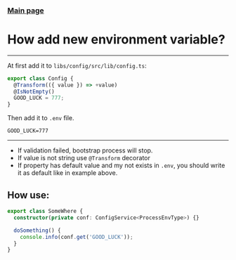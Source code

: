 ### [Main page](../../README.md)

# How add new environment variable?

---
At first add it to `libs/config/src/lib/config.ts`:
```ts
export class Config {
  @Transform(({ value }) => +value)
  @IsNotEmpty()
  GOOD_LUCK = 777;
}
```
Then add it to `.env` file.
```
GOOD_LUCK=777
```
---
* If validation failed, bootstrap process will stop.
* If value is not string use `@Transform` decorator
* If property has default value and my not exists in `.env`, you should write it as default like in example above.
## How use:
```ts
export class SomeWhere {
  constructor(private conf: ConfigService<ProcessEnvType>) {}

  doSomething() {
    console.info(conf.get('GOOD_LUCK'));
  }
}
```
